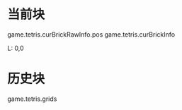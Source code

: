 


# 当前块

game.tetris.curBrickRawInfo.pos
game.tetris.curBrickInfo

L:  0,0


# 历史块
game.tetris.grids


